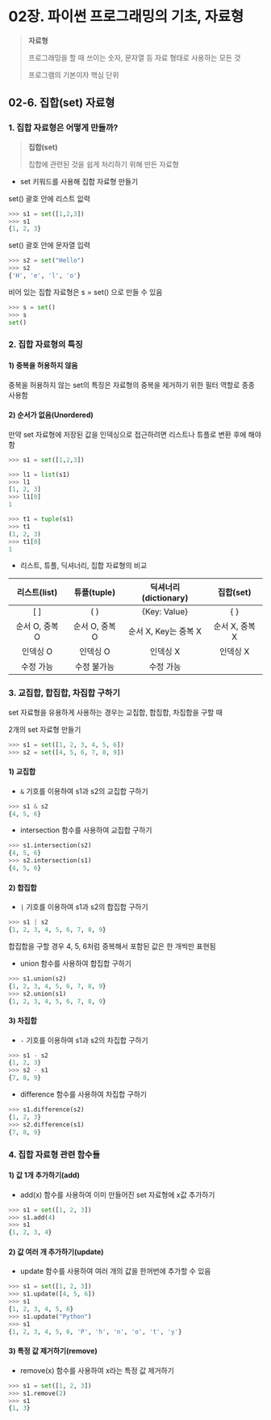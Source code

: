 # 02장. 파이썬 프로그래밍의 기초, 자료형

> **자료형**
>
> 프로그래밍을 할 때 쓰이는 숫자, 문자열 등 자료 형태로 사용하는 모든 것
>
> 프로그램의 기본이자 핵심 단위





## 02-6. 집합(set) 자료형

 ### 1. 집합 자료형은 어떻게 만들까?

> **집합(set)**
>
> 집합에 관련된 것을 쉽게 처리하기 위해 만든 자료형





- set 키워드를 사용해 집합 자료형 만들기

set() 괄호 안에 리스트 잆력

```python
>>> s1 = set([1,2,3])
>>> s1
{1, 2, 3}
```





set() 괄호 안에 문자열 입력

```python
>>> s2 = set("Hello")
>>> s2
{'H', 'e', 'l', 'o'}
```





비어 있는 집합 자료형은 s = set() 으로 만들 수 있음

```python
>>> s = set()
>>> s
set()
```







### 2. 집합 자료형의 특징

#### 1) 중복을 허용하지 않음

중복을 허용하지 않는 set의 특징은 자료형의 중복을 제거하기 위한 필터 역할로 종종 사용함

#### 2) 순서가 없음(Unordered)

만약 set 자료형에 저장된 값을 인덱싱으로 접근하려면 리스트나 튜플로 변환 후에 해야 함

```python
>>> s1 = set([1,2,3])

>>> l1 = list(s1)
>>> l1
[1, 2, 3]
>>> l1[0]
1

>>> t1 = tuple(s1)
>>> t1
(1, 2, 3)
>>> t1[0]
1
```





- 리스트, 튜플, 딕셔너리, 집합 자료형의 비교

|  리스트(list)  |  튜플(tuple)   | 딕셔너리(dictionary) |   집합(set)    |
| :------------: | :------------: | :------------------: | :------------: |
|      [ ]       |      ( )       |     {Key: Value}     |      { }       |
| 순서 O, 중복 O | 순서 O, 중복 O | 순서 X, Key는 중복 X | 순서 X, 중복 X |
|    인덱싱 O    |    인덱싱 O    |       인덱싱 X       |    인덱싱 X    |
|   수정 가능    |  수정 불가능   |      수정 가능       |                |







### 3. 교집합, 합집합, 차집합 구하기

set 자료형을 유용하게 사용하는 경우는 교집합, 합집합, 차집합을 구할 때





2개의 set 자료형 만들기

```python
>>> s1 = set([1, 2, 3, 4, 5, 6])
>>> s2 = set([4, 5, 6, 7, 8, 9])
```





#### 1) 교집합

- `&` 기호를 이용하여 s1과 s2의 교집합 구하기

```python
>>> s1 & s2
{4, 5, 6}
```





- intersection 함수를 사용하여 교집합 구하기

```python
>>> s1.intersection(s2)
{4, 5, 6}
>>> s2.intersection(s1)
{4, 5, 6}
```





#### 2) 합집합

- `|` 기호를 이용하여 s1과 s2의 합집합 구하기

```python
>>> s1 | s2
{1, 2, 3, 4, 5, 6, 7, 8, 9}
```

합집합을 구할 경우 4, 5, 6처럼 중복해서 포함된 값은 한 개씩만 표현됨





- union 함수를 사용하여 합집합 구하기

```python
>>> s1.union(s2)
{1, 2, 3, 4, 5, 6, 7, 8, 9}
>>> s2.union(s1)
{1, 2, 3, 4, 5, 6, 7, 8, 9}
```





#### 3) 차집합

- `-` 기호를 이용하여 s1과 s2의 차집합 구하기

```python
>>> s1 - s2
{1, 2, 3}
>>> s2 - s1
{7, 8, 9}
```





- difference 함수를 사용하여 차집합 구하기

```python
>>> s1.difference(s2)
{1, 2, 3}
>>> s2.difference(s1)
{7, 8, 9}
```





### 4. 집합 자료형 관련 함수들

#### 1) 값 1개 추가하기(add)

- add(x) 함수를 사용하여 이미 만들어진 set 자료형에 x값 추가하기

```python
>>> s1 = set([1, 2, 3])
>>> s1.add(4)
>>> s1
{1, 2, 3, 4}
```





#### 2) 값 여러 개 추가하기(update)

- update 함수를 사용하여 여러 개의 값을 한꺼번에 추가할 수 있음

```python
>>> s1 = set([1, 2, 3])
>>> s1.update([4, 5, 6])
>>> s1
{1, 2, 3, 4, 5, 6}
>>> s1.update("Python")
>>> s1
{1, 2, 3, 4, 5, 6, 'P', 'h', 'n', 'o', 't', 'y'}
```





#### 3) 특정 값 제거하기(remove)

- remove(x) 함수를 사용하여 x라는 특정 값 제거하기

```python
>>> s1 = set([1, 2, 3])
>>> s1.remove(2)
>>> s1
{1, 3}
```



